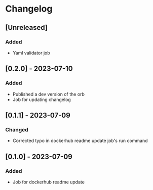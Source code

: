 # Changelog

## [Unreleased]
### Added
- Yaml validator job

## [0.2.0] - 2023-07-10
### Added
- Published a dev version of the orb
- Job for updating changelog

## [0.1.1] - 2023-07-09
### Changed
- Corrected typo in dockerhub readme update job's run command

## [0.1.0] - 2023-07-09
### Added
- Job for dockerhub readme update